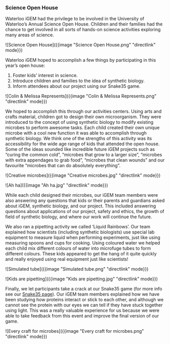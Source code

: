 ### **Science Open House** ###

Waterloo iGEM had the privilege to be involved in the University of Waterloo’s Annual Science Open House. Children and their families had the chance to get involved in all sorts of hands-on science activities exploring many areas of science.

![Science Open House]({{image "Science Open House.png" "directlink" mode}})

Waterloo iGEM hoped to accomplish a few things by participating in this year’s open house: 
1. Foster kids’ interest in science.
2. Introduce children and families to the idea of synthetic biology.
3. Inform attendees about our project using our Snake35 game.

![Colin & Melissa Represents]({{image "Colin & Melissa Represents.png" "directlink" mode}})

We hoped to accomplish this through our activities centers. Using arts and crafts material, children got to design their own microorganism. They were introduced to the concept of using synthetic biology to modify existing microbes to perform awesome tasks. Each child created their own unique microbe with a cool new function it was able to accomplish through synthetic biology. We think one of the strengths of this activity was its accessibility for the wide age range of kids that attended the open house. Some of the ideas sounded like incredible future iGEM projects such as “curing the common cold”, “microbes that grow to a larger size”, “microbes with extra appendages to grab food”, “microbes that clean wounds” and our favourite “microbes that can do absolutely everything”. 

![Creative microbes]({{image "Creative microbes.jpg" "directlink" mode}})

![Ah ha]({{image "Ah ha.jpg" "directlink" mode}})

While each child designed their microbes, our iGEM team members were also answering any questions that kids or their parents and guardians asked about iGEM, synthetic biology, and our project. This included answering questions about applications of our project, safety and ethics, the growth of field of synthetic biology, and where our work will continue the future. 

We also ran a pipetting activity we called ‘Liquid Rainbows’. Our team explained how scientists (including synthetic biologists) use special lab equipment to measure liquid when performing experiments, just like using measuring spoons and cups for cooking. Using coloured water we helped each child mix different colours of water into microfuge tubes to form different colours. These kids appeared to get the hang of it quite quickly and really enjoyed using real equipment just like scientists!

![Simulated tube]({{image "Simulated tube.png" "directlink" mode}})

![Kids are pipetting]({{image "Kids are pipetting.jpg" "directlink" mode}})

Finally, we let participants take a crack at our Snake35 game (for more info see our [Snake35 page](http://2017.igem.org/Team:Waterloo/Snake35)). Our iGEM team members explained how we have been studying how proteins interact or stick to each other, and although we cannot see the protein with our eyes we can tell if they have stuck together using light. This was a really valuable experience for us because we were able to take feedback from this event and improve the final version of our game. 

![Every craft for microbes]({{image "Every craft for microbes.png" "directlink" mode}})
